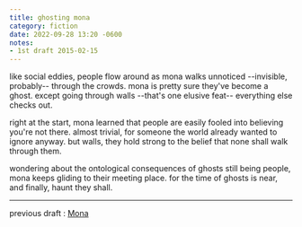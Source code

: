```yaml
---
title: ghosting mona
category: fiction
date: 2022-09-28 13:20 -0600
notes:
- 1st draft 2015-02-15
---
```


like social eddies, people flow around as mona walks unnoticed --invisible, probably-- through the crowds.
mona is pretty sure they've become a ghost.
except going through walls --that's one elusive feat-- everything else checks out.

right at the start, mona learned that people are easily fooled into believing you're not there.
almost trivial, for someone the world already wanted to ignore anyway.
but walls, they hold strong to the belief that none shall walk through them.

wondering about the ontological consequences of ghosts still being people, mona keeps gliding to their meeting place.
for the time of ghosts is near, and finally, haunt they shall.

----

previous draft
: [Mona](2015-02-15-Mona)
